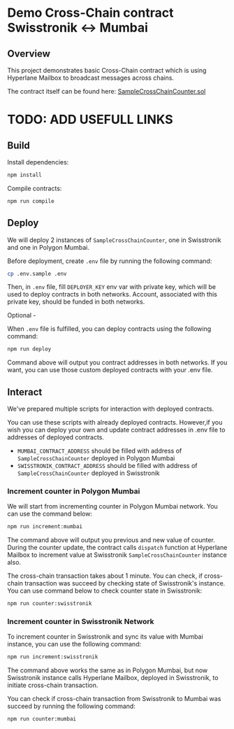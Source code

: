 # Demo Cross-Chain contract Swisstronik <-> Mumbai

## Overview
This project demonstrates basic Cross-Chain contract which is using Hyperlane Mailbox to broadcast messages across chains.

The contract itself can be found here: [SampleCrossChainCounter.sol](/contracts/SampleCrossChainCounter.sol)

# TODO: ADD USEFULL LINKS

## Build
Install dependencies:
```sh
npm install
```
Compile contracts:
```sh
npm run compile
```

## Deploy
We will deploy 2 instances of `SampleCrossChainCounter`, one in Swisstronik and one in Polygon Mumbai.

Before deployment, create `.env` file by running the following command:
```sh
cp .env.sample .env
```
Then, in `.env` file, fill `DEPLOYER_KEY` env var with private key, which will be used to deploy contracts in both networks. Account, associated with this private key, should be funded in both networks.

Optional - 

When `.env` file is fulfilled, you can deploy contracts using the following command:
```sh
npm run deploy
```
Command above will output you contract addresses in both networks. If you want, you can use those custom deployed contracts with your .env file.

## Interact

We've prepared multiple scripts for interaction with deployed contracts.

You can use these scripts with already deployed contracts.
However,if you wish you can deploy your own and update contract addresses in .env file to addresses of deployed contracts.

- `MUMBAI_CONTRACT_ADDRESS` should be filled with address of `SampleCrossChainCounter` deployed in Polygon Mumbai
- `SWISSTRONIK_CONTRACT_ADDRESS` should be filled with address of `SampleCrossChainCounter` deployed in Swisstronik

### Increment counter in Polygon Mumbai

We will start from incrementing counter in Polygon Mumbai network. You can use the command below:
```sh
npm run increment:mumbai
```
The command above will output you previous and new value of counter. During the counter update, the contract calls `dispatch` function at Hyperlane Mailbox to increment value at Swisstronik `SampleCrossChainCounter` instance also.

The cross-chain transaction takes about 1 minute. You can check, if cross-chain transaction was succeed by checking state of Swisstronik's instance. You can use command below to check counter state in Swisstronik:
```sh
npm run counter:swisstronik
```

### Increment counter in Swisstronik Network

To increment counter in Swisstronik and sync its value with Mumbai instance, you can use the following command:
```sh
npm run increment:swisstronik
```
The command above works the same as in Polygon Mumbai, but now Swisstronik instance calls Hyperlane Mailbox, deployed in Swisstronik, to initiate cross-chain transaction.

You can check if cross-chain transaction from Swisstronik to Mumbai was succeed by running the following command:
```sh
npm run counter:mumbai
```
